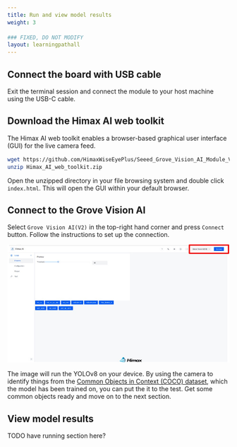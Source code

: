 ```yaml
---
title: Run and view model results
weight: 3

### FIXED, DO NOT MODIFY
layout: learningpathall
---
```



## Connect the board with USB cable

Exit the terminal session and connect the module to your host machine using the USB-C cable.

## Download the Himax AI web toolkit

The Himax AI web toolkit enables a browser-based graphical user interface (GUI) for the live camera feed.

```bash
wget https://github.com/HimaxWiseEyePlus/Seeed_Grove_Vision_AI_Module_V2/releases/download/v1.1/Himax_AI_web_toolkit.zip
unzip Himax_AI_web_toolkit.zip
```

Open the unzipped directory in your file browsing system and double click `index.html`. This will open the GUI within your default browser.

## Connect to the Grove Vision AI

Select `Grove Vision AI(V2)` in the top-right hand corner and press `Connect` button. Follow the instructions to set up the connection.

![Himax web UI](./himax_web_ui.jpg)

The image will run the YOLOv8 on your device. By using the camera to identify things from the [Common Objects in Context (COCO) dataset](https://cocodataset.org/#home), which the model has been trained on, you can put the it to the test. Get some common objects ready and move on to the next section.

## View model results

TODO have running section here?